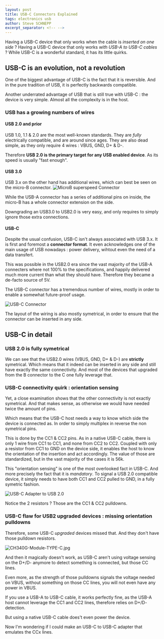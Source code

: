 ```yaml
---
layout: post
title: USB-C Connectors Explained
tags: electronics usb
author: Steve SCHNEPP
excerpt_separator: <!-- -->
---
```


Having a USB-C device that only works when the cable is *inserted on one side* ?
Having a USB-C device that only works *with USB-A to USB-C cables* ?
While USB-C is a wonderful standard, it has its little quirks.

<!-- -->

## USB-C is an evolution, not a revolution

One of the biggest advantage of USB-C is the fact that it is reversible. And in
the pure tradition of USB, it is perfectly backwards compatible.

Another underrated advantage of USB that is still true with USB-C : the device
is very simple. Almost all the complexity is in the host.

### USB has a growing numbers of wires

#### USB 2.0 and prior

USB 1.0, 1.1 & 2.0 are the most well-known standards. They are *fully*
electrically compatible, and are around since ages. They are also dead simple,
as they only require 4 wires : VBUS, GND, D+ & D-.

Therefore **USB 2.0 is the primary target for any USB enabled device**. As its
speed is usually "fast enough".

#### USB 3.0

USB 3.x on the other hand has additional wires, which can best be seen on the micro-B connector.
![MicroB superspeed Connector](../../../assets/images/micro-b-superspeed-connector.jpg)

While the USB-A connector has a series of additional pins on inside, the micro-B has a whole connector extension on the side.

Downgrading an USB3.0 to USB2.0 is very easy, and only requires to simply ignore those extra connections.

#### USB-C

Despite the usual confusion, USB-C isn't always associated with USB 3.x. It is
first and foremost a **connector format**.  It even acknowledges one of the
main usage of USB nowadays : power delivery, wihtout even the need of a data
transfert.

This was possible in the USB2.0 era since the vast majority of the USB-A
connecters where not 100% to the specifications, and happily delivered much
more current than what they should have. Therefore they became a de-facto
source of 5V.

The USB-C connector has a tremendous number of wires, mostly in order to enable
a somewhat future-proof usage.

![USB-C Connector](../../../assets/images/1920px-USB_Type-C_Receptacle_Pinout.svg.png)

The layout of the wiring is also mostly symetrical, in order to ensure that
the connector can be inserted in any side.

## USB-C in detail

### USB 2.0 is fully symetrical

We can see that the USB2.0 wires (VBUS, GND, D+ & D-) are **strictly**
symetrical.  Which means that it indeed can be inserted in any side and still
have exactly the same connectivity. And most of the devices that upgraded from
the B connector to the C one fully leverage that.

### USB-C connectivity quirk : orientation sensing

Yet, a close examination shows that the other connectivity is not exactly
symetrical. And that makes sense, as otherwise we would have needed twice the
amount of pins. 

Which means that the USB-C host needs a way to know which side the device is
connected as. In order to simply multiplex in reverse the non symetrical pins.

This is done by the CC1 & CC2 pins. As in a native USB-C cable, there is only 1
wire from CC1 to CC1, and none from CC2 to CC2.  Coupled with only a resistor
from CC1 to GND on the device side, it enables the host to know the orientation
of the insertion and act accordingly. The value of those are standardized, but
in the vast majority of the cases it is 56k.

This "orientation sensing" is one of the most overlooked fact in USB-C. And
more precisely the fact that it is *mandatory*. To signal a USB 2.0 compatible
device, it simply needs to have both CC1 and CC2 pulled to GND, in a fully
symetric fashion.

![USB-C Adapter to USB 2.0](../../../assets/images/USB-3-1-Type-C-Connector-Male-Socket-USB-2-0.jpg)

Notice the 2 resistors ? Those are the CC1 & CC2 pulldowns.

### USB-C flaw for USB2 upgraded devices : missing orientation pulldowns

Therefore, some USB-C *upgraded* devices missed that. And they don't have those
pulldown resistors.

![CH340G-Module-TYPE-C.jpg](../../../assets/images/CH340G-Module-TYPE-C.jpg)

And then it magically doesn't work, as USB-C aren't using voltage sensing on
the D+/D- anymore to detect something is connected, but those CC lines. 

Even more, as the strength of those pulldowns signals the voltage needed on
VBUS, without something on those CC lines, you will not even have any power in
VBUS.

If you use a USB-A to USB-C cable, it works perfectly fine, as the USB-A host
cannot leverage the CC1 and CC2 lines, therefore relies on D+/D- detection.

But using a native USB-C cable does't even power the device. 

Now I'm wondering if I could make an USB-C to USB-C adapter that emulates the
CCx lines.
